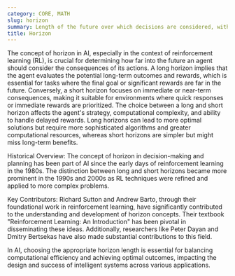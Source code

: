 ```yaml
---
category: CORE, MATH
slug: horizon
summary: Length of the future over which decisions are considered, with long horizon involving many future steps and short horizon involving only a few.
title: Horizon
---
```


The concept of horizon in AI, especially in the context of reinforcement learning (RL), is crucial for determining how far into the future an agent should consider the consequences of its actions. A long horizon implies that the agent evaluates the potential long-term outcomes and rewards, which is essential for tasks where the final goal or significant rewards are far in the future. Conversely, a short horizon focuses on immediate or near-term consequences, making it suitable for environments where quick responses or immediate rewards are prioritized. The choice between a long and short horizon affects the agent's strategy, computational complexity, and ability to handle delayed rewards. Long horizons can lead to more optimal solutions but require more sophisticated algorithms and greater computational resources, whereas short horizons are simpler but might miss long-term benefits.

Historical Overview: The concept of horizon in decision-making and planning has been part of AI since the early days of reinforcement learning in the 1980s. The distinction between long and short horizons became more prominent in the 1990s and 2000s as RL techniques were refined and applied to more complex problems.

Key Contributors: Richard Sutton and Andrew Barto, through their foundational work in reinforcement learning, have significantly contributed to the understanding and development of horizon concepts. Their textbook "Reinforcement Learning: An Introduction" has been pivotal in disseminating these ideas. Additionally, researchers like Peter Dayan and Dmitry Bertsekas have also made substantial contributions to this field.

In AI, choosing the appropriate horizon length is essential for balancing computational efficiency and achieving optimal outcomes, impacting the design and success of intelligent systems across various applications.